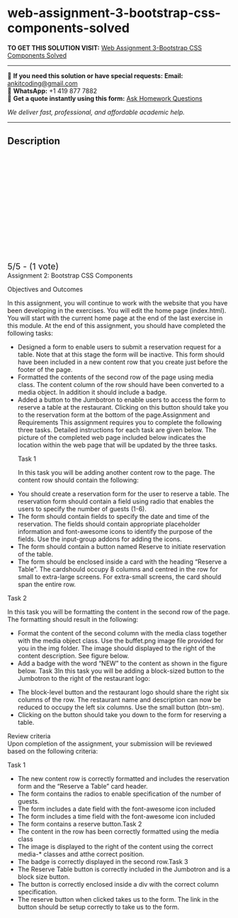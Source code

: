 # web-assignment-3-bootstrap-css-components-solved
**TO GET THIS SOLUTION VISIT:** [Web Assignment 3-Bootstrap CSS Components Solved](https://www.ankitcodinghub.com/product/web-assignment-3-bootstrap-css-components-solved/)


---

📩 **If you need this solution or have special requests:** **Email:** ankitcoding@gmail.com  
📱 **WhatsApp:** +1 419 877 7882  
📄 **Get a quote instantly using this form:** [Ask Homework Questions](https://www.ankitcodinghub.com/services/ask-homework-questions/)

*We deliver fast, professional, and affordable academic help.*

---

<h2>Description</h2>



<div class="kk-star-ratings kksr-auto kksr-align-center kksr-valign-top" data-payload="{&quot;align&quot;:&quot;center&quot;,&quot;id&quot;:&quot;90869&quot;,&quot;slug&quot;:&quot;default&quot;,&quot;valign&quot;:&quot;top&quot;,&quot;ignore&quot;:&quot;&quot;,&quot;reference&quot;:&quot;auto&quot;,&quot;class&quot;:&quot;&quot;,&quot;count&quot;:&quot;1&quot;,&quot;legendonly&quot;:&quot;&quot;,&quot;readonly&quot;:&quot;&quot;,&quot;score&quot;:&quot;5&quot;,&quot;starsonly&quot;:&quot;&quot;,&quot;best&quot;:&quot;5&quot;,&quot;gap&quot;:&quot;4&quot;,&quot;greet&quot;:&quot;Rate this product&quot;,&quot;legend&quot;:&quot;5\/5 - (1 vote)&quot;,&quot;size&quot;:&quot;24&quot;,&quot;title&quot;:&quot;Web Assignment 3-Bootstrap CSS Components Solved&quot;,&quot;width&quot;:&quot;138&quot;,&quot;_legend&quot;:&quot;{score}\/{best} - ({count} {votes})&quot;,&quot;font_factor&quot;:&quot;1.25&quot;}">

<div class="kksr-stars">

<div class="kksr-stars-inactive">
            <div class="kksr-star" data-star="1" style="padding-right: 4px">


<div class="kksr-icon" style="width: 24px; height: 24px;"></div>
        </div>
            <div class="kksr-star" data-star="2" style="padding-right: 4px">


<div class="kksr-icon" style="width: 24px; height: 24px;"></div>
        </div>
            <div class="kksr-star" data-star="3" style="padding-right: 4px">


<div class="kksr-icon" style="width: 24px; height: 24px;"></div>
        </div>
            <div class="kksr-star" data-star="4" style="padding-right: 4px">


<div class="kksr-icon" style="width: 24px; height: 24px;"></div>
        </div>
            <div class="kksr-star" data-star="5" style="padding-right: 4px">


<div class="kksr-icon" style="width: 24px; height: 24px;"></div>
        </div>
    </div>

<div class="kksr-stars-active" style="width: 138px;">
            <div class="kksr-star" style="padding-right: 4px">


<div class="kksr-icon" style="width: 24px; height: 24px;"></div>
        </div>
            <div class="kksr-star" style="padding-right: 4px">


<div class="kksr-icon" style="width: 24px; height: 24px;"></div>
        </div>
            <div class="kksr-star" style="padding-right: 4px">


<div class="kksr-icon" style="width: 24px; height: 24px;"></div>
        </div>
            <div class="kksr-star" style="padding-right: 4px">


<div class="kksr-icon" style="width: 24px; height: 24px;"></div>
        </div>
            <div class="kksr-star" style="padding-right: 4px">


<div class="kksr-icon" style="width: 24px; height: 24px;"></div>
        </div>
    </div>
</div>


<div class="kksr-legend" style="font-size: 19.2px;">
            5/5 - (1 vote)    </div>
    </div>
<div class="page" title="Page 1">
<div class="layoutArea">
<div class="column">
Assignment 2: Bootstrap CSS Components

Objectives and Outcomes

In this assignment, you will continue to work with the website that you have been developing in the exercises. You will edit the home page (index.html). You will start with the current home page at the end of the last exercise in this module. At the end of this assignment, you should have completed the following tasks:

<ul>
<li>Designed a form to enable users to submit a reservation request for a table. Note that at this stage the form will be inactive. This form should have been included in a new content row that you create just before the footer of the page.</li>
<li>Formatted the contents of the second row of the page using media class. The content column of the row should have been converted to a media object. In addition it should include a badge.</li>
<li>Added a button to the Jumbotron to enable users to access the form to reserve a table at the restaurant. Clicking on this button should take you to the reservation form at the bottom of the page.Assignment and Requirements
This assignment requires you to complete the following three tasks. Detailed instructions for each task are given below. The picture of the completed web page included below indicates the location within the web page that will be updated by the three tasks.

Task 1

In this task you will be adding another content row to the page. The content row should contain the following:
</li>
</ul>
<ul>
<li>You should create a reservation form for the user to reserve a table. The reservation form should contain a field using radio that enables the users to specify the number of guests (1-6).</li>
<li>The form should contain fields to specify the date and time of the reservation. The fields should contain appropriate placeholder information and font-awesome icons to identify the purpose of the fields. Use the input-group addons for adding the icons.</li>
<li>The form should contain a button named Reserve to initiate reservation of the table.</li>
<li>The form should be enclosed inside a card with the heading “Reserve a Table”. The cardshould occupy 8 columns and centred in the row for small to extra-large screens. For extra-small screens, the card should span the entire row.</li>
</ul>
</div>
</div>
</div>
<div class="page" title="Page 2">
<div class="layoutArea">
<div class="column">
Task 2

In this task you will be formatting the content in the second row of the page. The formatting should result in the following:

<ul>
<li>Format the content of the second column with the media class together with the media object class. Use the buffet.png image file provided for you in the img folder. The image should displayed to the right of the content description. See figure below.</li>
<li>Add a badge with the word “NEW” to the content as shown in the figure below. Task 3In this task you will be adding a block-sized button to the Jumbotron to the right of the restaurant logo:</li>
</ul>
<ul>
<li>The block-level button and the restaurant logo should share the right six columns of the row. The restaurant name and description can now be reduced to occupy the left six columns. Use the small button (btn-sm).</li>
<li>Clicking on the button should take you down to the form for reserving a table.</li>
</ul>
</div>
</div>
</div>
<div class="page" title="Page 3"></div>
<div class="page" title="Page 4">
<div class="layoutArea">
<div class="column">
Review criteria

</div>
</div>
</div>
<div class="page" title="Page 5">
<div class="layoutArea">
<div class="column">
Upon completion of the assignment, your submission will be reviewed based on the following criteria:

Task 1

<ul>
<li>The new content row is correctly formatted and includes the reservation form and the “Reserve a Table” card header.</li>
<li>The form contains the radios to enable specification of the number of guests.</li>
<li>The form includes a date field with the font-awesome icon included</li>
<li>The form includes a time field with the font-awesome icon included</li>
<li>The form contains a reserve button.Task 2</li>
<li>The content in the row has been correctly formatted using the media class</li>
<li>The image is displayed to the right of the content using the correct media-* classes and atthe correct position.</li>
<li>The badge is correctly displayed in the second row.Task 3</li>
<li>The Reserve Table button is correctly included in the Jumbotron and is a block size button.</li>
<li>The button is correctly enclosed inside a div with the correct column specification.</li>
<li>The reserve button when clicked takes us to the form. The link in the button should be setup correctly to take us to the form.</li>
</ul>
</div>
</div>
</div>
